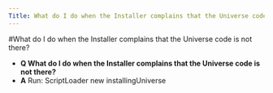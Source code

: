 ```yaml
---
Title: What do I do when the Installer complains that the Universe code is not there?
---
```

#What do I do when the Installer complains that the Universe code is not there?
- **Q What do I do when the Installer complains that the Universe code is not there?**
- **A** Run: ScriptLoader new installingUniverse

